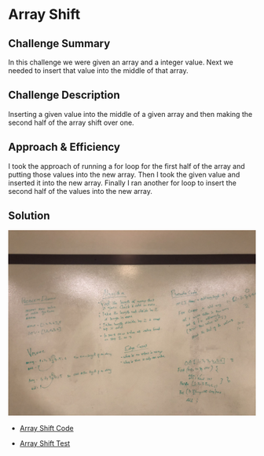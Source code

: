 # Array Shift
## Challenge Summary
In this challenge we were given an array and a integer value. Next we needed to insert that value into the middle of that array.

## Challenge Description
Inserting a given value into the middle of a given array and then making the second half of the array shift over one.

## Approach & Efficiency
I took the approach of running a for loop for the first half of the array and putting those values into the new array. Then I took the given value and inserted it into the new array. Finally I ran another for loop to insert the second half of the values into the new array.

## Solution
![](../img/ArrayShift.jpeg)

- [Array Shift Code](src/main/java/Java/ArrayShift)

- [Array Shift Test](src/test/java/Java/ArrayShiftTest)

